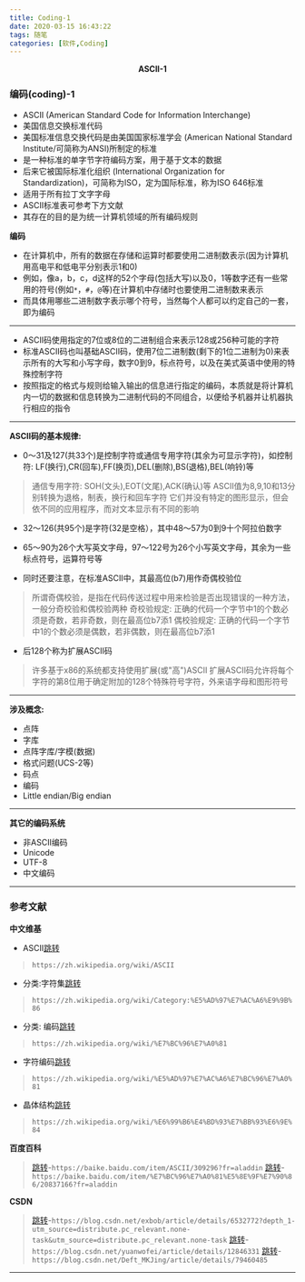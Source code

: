 ```yaml
---
title: Coding-1
date: 2020-03-15 16:43:22
tags: 随笔
categories: [软件,Coding]
---
```


<center><strong>ASCII-1</strong></center>

<!-- more -->

### 编码(coding)-1

* ASCII (American Standard Code for Information Interchange)
* 美国信息交换标准代码
* 美国标准信息交换代码是由美国国家标准学会 (American National Standard Institute/可简称为ANSI)所制定的标准
* 是一种标准的单字节字符编码方案，用于基于文本的数据
* 后来它被国际标准化组织 (International Organization for Standardization)，可简称为ISO，定为国际标准，称为ISO 646标准
* 适用于所有拉丁文字字母
* ASCII标准表可参考下方文献
* 其存在的目的是为统一计算机领域的所有编码规则

**编码**

* 在计算机中，所有的数据在存储和运算时都要使用二进制数表示(因为计算机用高电平和低电平分别表示1和0)
* 例如，像a，b，c，d这样的52个字母(包括大写)以及0，1等数字还有一些常用的符号(例如`*`，`#`，`@`等)在计算机中存储时也要使用二进制数来表示
* 而具体用哪些二进制数字表示哪个符号，当然每个人都可以约定自己的一套，即为编码

---

* ASCII码使用指定的7位或8位的二进制组合来表示128或256种可能的字符
* 标准ASCII码也叫基础ASCII码，使用7位二进制数(剩下的1位二进制为0)来表示所有的大写和小写字母，数字0到9，标点符号，以及在美式英语中使用的特殊控制字符
* 按照指定的格式与规则给输入输出的信息进行指定的编码，本质就是将计算机内一切的数据和信息转换为二进制代码的不同组合，以便给予机器并让机器执行相应的指令

---

**ASCII码的基本规律:**

* 0～31及127(共33个)是控制字符或通信专用字符(其余为可显示字符)，如控制符: LF(换行),CR(回车),FF(换页),DEL(删除),BS(退格),BEL(响铃)等
> 通信专用字符: SOH(文头),EOT(文尾),ACK(确认)等
> ASCII值为8,9,10和13分别转换为退格，制表，换行和回车字符
> 它们并没有特定的图形显示，但会依不同的应用程序，而对文本显示有不同的影响
* 32～126(共95个)是字符(32是空格），其中48～57为0到9十个阿拉伯数字
* 65～90为26个大写英文字母，97～122号为26个小写英文字母，其余为一些标点符号，运算符号等

* 同时还要注意，在标准ASCII中，其最高位(b7)用作奇偶校验位
> 所谓奇偶校验，是指在代码传送过程中用来检验是否出现错误的一种方法，一般分奇校验和偶校验两种
> 奇校验规定: 正确的代码一个字节中1的个数必须是奇数，若非奇数，则在最高位b7添1
> 偶校验规定: 正确的代码一个字节中1的个数必须是偶数，若非偶数，则在最高位b7添1
* 后128个称为扩展ASCII码
> 许多基于x86的系统都支持使用扩展(或"高")ASCII
> 扩展ASCII码允许将每个字符的第8位用于确定附加的128个特殊符号字符，外来语字母和图形符号

---

**涉及概念:**

* 点阵
* 字库
* 点阵字库/字模(数据)
* 格式问题(UCS-2等)
* 码点
* 编码
* Little endian/Big endian

---

**其它的编码系统**

* 非ASCII编码
* Unicode
* UTF-8
* 中文编码

---

### 参考文献

**中文维基**

* ASCII[跳转](https://zh.wikipedia.org/wiki/ASCII)
> `https://zh.wikipedia.org/wiki/ASCII`
* 分类:字符集[跳转](https://zh.wikipedia.org/wiki/Category:%E5%AD%97%E7%AC%A6%E9%9B%86)
> `https://zh.wikipedia.org/wiki/Category:%E5%AD%97%E7%AC%A6%E9%9B%86`
* 分类: 编码[跳转](https://zh.wikipedia.org/wiki/%E7%BC%96%E7%A0%81)
> `https://zh.wikipedia.org/wiki/%E7%BC%96%E7%A0%81`
* 字符编码[跳转](https://zh.wikipedia.org/wiki/%E5%AD%97%E7%AC%A6%E7%BC%96%E7%A0%81)
> `https://zh.wikipedia.org/wiki/%E5%AD%97%E7%AC%A6%E7%BC%96%E7%A0%81`
* 晶体结构[跳转](https://zh.wikipedia.org/wiki/%E6%99%B6%E4%BD%93%E7%BB%93%E6%9E%84)
> `https://zh.wikipedia.org/wiki/%E6%99%B6%E4%BD%93%E7%BB%93%E6%9E%84`

**百度百科**
> [跳转](https://baike.baidu.com/item/ASCII/309296?fr=aladdin)-`https://baike.baidu.com/item/ASCII/309296?fr=aladdin`
> [跳转](https://baike.baidu.com/item/%E7%BC%96%E7%A0%81%E5%8E%9F%E7%90%86/20837166?fr=aladdin)-`https://baike.baidu.com/item/%E7%BC%96%E7%A0%81%E5%8E%9F%E7%90%86/20837166?fr=aladdin`

**CSDN**
> [跳转](https://baike.baidu.com/item/%E7%BC%96%E7%A0%81%E5%8E%9F%E7%90%86/20837166?fr=aladdin)-`https://blog.csdn.net/exbob/article/details/6532772?depth_1-utm_source=distribute.pc_relevant.none-task&utm_source=distribute.pc_relevant.none-task`
> [跳转](https://blog.csdn.net/yuanwofei/article/details/12846331)-`https://blog.csdn.net/yuanwofei/article/details/12846331`
> [跳转](https://blog.csdn.net/Deft_MKJing/article/details/79460485)-`https://blog.csdn.net/Deft_MKJing/article/details/79460485`

---



